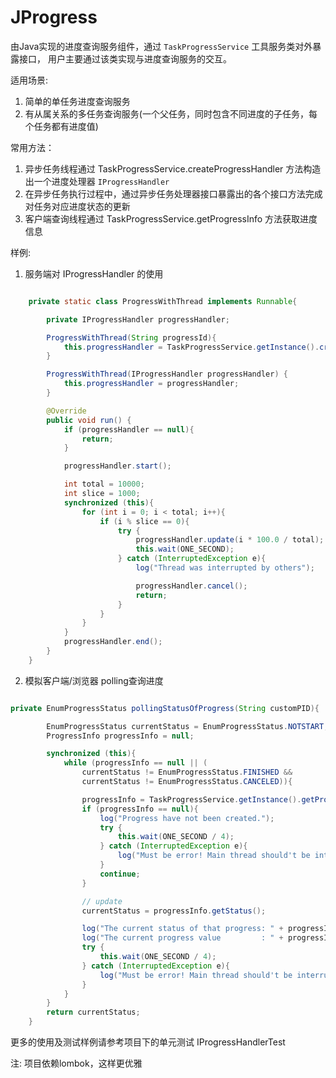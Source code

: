 # JProgress

由Java实现的进度查询服务组件，通过 `TaskProgressService` 工具服务类对外暴露接口，
用户主要通过该类实现与进度查询服务的交互。

适用场景:
1. 简单的单任务进度查询服务
2. 有从属关系的多任务查询服务(一个父任务，同时包含不同进度的子任务，每个任务都有进度值)

常用方法：
1. 异步任务线程通过 TaskProgressService.createProgressHandler 方法构造出一个进度处理器 `IProgressHandler`
2. 在异步任务执行过程中，通过异步任务处理器接口暴露出的各个接口方法完成对任务对应进度状态的更新
3. 客户端查询线程通过 TaskProgressService.getProgressInfo 方法获取进度信息

样例:
1. 服务端对 IProgressHandler 的使用
``` java

    private static class ProgressWithThread implements Runnable{

        private IProgressHandler progressHandler;

        ProgressWithThread(String progressId){
            this.progressHandler = TaskProgressService.getInstance().createProgressHandler(progressId);
        }

        ProgressWithThread(IProgressHandler progressHandler) {
            this.progressHandler = progressHandler;
        }

        @Override
        public void run() {
            if (progressHandler == null){
                return;
            }

            progressHandler.start();

            int total = 10000;
            int slice = 1000;
            synchronized (this){
                for (int i = 0; i < total; i++){
                    if (i % slice == 0){
                        try {
                            progressHandler.update(i * 100.0 / total);
                            this.wait(ONE_SECOND);
                        } catch (InterruptedException e){
                            log("Thread was interrupted by others");

                            progressHandler.cancel();
                            return;
                        }
                    }
                }
            }
            progressHandler.end();
        }
    }
```
2. 模拟客户端/浏览器 polling查询进度
``` java

private EnumProgressStatus pollingStatusOfProgress(String customPID){

        EnumProgressStatus currentStatus = EnumProgressStatus.NOTSTART;
        ProgressInfo progressInfo = null;

        synchronized (this){
            while (progressInfo == null || (
                currentStatus != EnumProgressStatus.FINISHED &&
                currentStatus != EnumProgressStatus.CANCELED)){

                progressInfo = TaskProgressService.getInstance().getProgressInfo(customPID);
                if (progressInfo == null){
                    log("Progress have not been created.");
                    try {
                        this.wait(ONE_SECOND / 4);
                    } catch (InterruptedException e){
                        log("Must be error! Main thread should't be interrupted");
                    }
                    continue;
                }

                // update
                currentStatus = progressInfo.getStatus();

                log("The current status of that progress: " + progressInfo.getStatus().getStatus());
                log("The current progress value         : " + progressInfo.getValue());
                try {
                    this.wait(ONE_SECOND / 4);
                } catch (InterruptedException e){
                    log("Must be error! Main thread should't be interrupted");
                }
            }
        }
        return currentStatus;
    }
```

更多的使用及测试样例请参考项目下的单元测试 IProgressHandlerTest

注: 项目依赖lombok，这样更优雅